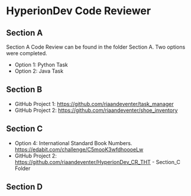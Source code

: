 # HyperionDev Code Reviewer

## Section A

Section A Code Review can be found in the folder Section A. Two options were completed.

- Option 1: Python Task
- Option 2: Java Task

## Section B

- GitHub Project 1: https://github.com/riaandeventer/task_manager
- GitHub Project 2: https://github.com/riaandeventer/shoe_inventory

## Section C

- Option 4: International Standard Book Numbers. https://edabit.com/challenge/C5mooK3wfdhoooeLw
- GitHub Project 2: https://github.com/riaandeventer/HyperionDev_CR_THT - Section_C Folder

## Section D



